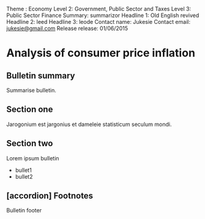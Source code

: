 Theme  : Economy
Level 2: Government, Public Sector and Taxes
Level 3: Public Sector Finance
Summary: summarizor
Headline 1: Old English revived
Headline 2: leed
Headline 3: leode
Contact name: Jukesie
Contact email: jukesie@gmail.com
Release release: 01/06/2015

# Analysis of consumer price inflation

## Bulletin summary
Summarise bulletin.

## Section one
Jarogonium est jargonius et dameleie statisticum seculum mondi.

## Section two
Lorem ipsum bulletin
 * bullet1
 * bullet2

## [accordion] Footnotes
Bulletin footer